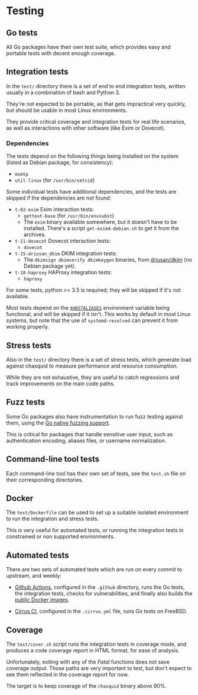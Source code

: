
# Testing

## Go tests

All Go packages have their own test suite, which provides easy and portable
tests with decent enough coverage.


## Integration tests

In the `test/` directory there is a set of end to end integration tests,
written usually in a combination of bash and Python 3.

They're not expected to be portable, as that gets impractical very quickly,
but should be usable in most Linux environments.

They provide critical coverage and integration tests for real life scenarios,
as well as interactions with other software (like Exim or Dovecot).


### Dependencies

The tests depend on the following things being installed on the system (listed
as Debian package, for consistency):

 - `msmtp`
 - `util-linux` (for `/usr/bin/setsid`)

Some individual tests have additional dependencies, and the tests are skipped
if the dependencies are not found:

- `t-02-exim` Exim interaction tests:
    - `gettext-base` (for `/usr/bin/envsubst`)
    - The `exim` binary available somewhere, but it doesn't have to be
      installed.  There's a script `get-exim4-debian.sh` to get it from the
      archives.
- `t-11-dovecot` Dovecot interaction tests:
    - `dovecot`
- `t-15-driusan_dkim` DKIM integration tests:
    - The `dkimsign dkimverify dkimkeygen` binaries, from
      [driusan/dkim](https://github.com/driusan/dkim) (no Debian package yet).
- `t-18-haproxy` HAProxy integration tests:
    - `haproxy`

For some tests, python >= 3.5 is required; they will be skipped if it's not
available.

Most tests depend on the
[`$HOSTALIASES`](https://man7.org/linux/man-pages/man7/hostname.7.html)
environment variable being functional, and will be skipped if it isn't. This
works by default in most Linux systems, but note that the use of
`systemd-resolved` can prevent it from working properly.


## Stress tests

Also in the `test/` directory there is a set of stress tests, which generate
load against chasquid to measure performance and resource consumption.

While they are not exhaustive, they are useful to catch regressions and track
improvements on the main code paths.


## Fuzz tests

Some Go packages also have instrumentation to run fuzz testing against them,
using the [Go native fuzzing support](https://go.dev/security/fuzz/).

This is critical for packages that handle sensitive user input, such as
authentication encoding, aliases files, or username normalization.


## Command-line tool tests

Each command-line tool has their own set of tests, see the `test.sh` file on
their corresponding directories.


## Docker

The `test/Dockerfile` can be used to set up a suitable isolated environment to
run the integration and stress tests.

This is very useful for automated tests, or running the integration tests in
constrained or non supported environments.


## Automated tests

There are two sets of automated tests which are run on every commit to
upstream, and weekly:

* [Github Actions](https://github.com/albertito/chasquid/actions),
  configured in the `.github` directory, runs the Go tests, the integration
  tests, checks for vulnerabilities, and finally
  also builds the [public Docker images](docker.md).

* [Cirrus CI](https://cirrus-ci.com/github/albertito/chasquid),
  configured in the `.cirrus.yml` file, runs Go tests on FreeBSD.


## Coverage

The `test/cover.sh` script runs the integration tests in coverage mode, and
produces a code coverage report in HTML format, for ease of analysis.

Unfortunately, exiting with any of the *Fatal* functions does not save
coverage output. Those paths are very important to test, but don't expect to
see them reflected in the coverage report for now.

The target is to keep coverage of the `chasquid` binary above 90%.
